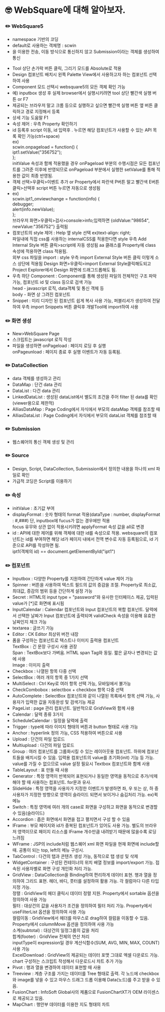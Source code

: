 # 🤓 WebSquare에 대해 알아보자.
### ✏️ WebSquare5
- namespace 기반의 코딩
- default로 사용하는 객체명 : scwin
- <form>을 이용한 전송, 이동 방식으로 통신하지 않고 Submission이라는 객체를 생성하여 통신
- Tool 상단 손가락 버튼 클릭, 그리기 모드를 Absolute로 적용
- Design 컴포넌트 배치시 왼쪽 Palette View에서 사용하고자 하는 컴포넌트 선택하여 사용
- Component 모드 선택시 websquare5의 모든 객체 확인 가능
- 예) inputbox 생성 후 실제 browser에서 실행시키려면 tool 상단 빨간색 실행 버튼 or F7
- 제공되는 브라우저 말고 크롬 등으로 실행하고 싶으면 빨간색 실행 버튼 옆 버튼 클릭하고 경로 지정해서 등록
- 상세 기능 도움말 F1
- 속성 제어 : 우측 Property 확인하기
- id 등록후 script 이동, id 입력후 . 누르면 해당 컴포넌트가 사용할 수 있는 API 목록 확인 가능(ctrl+space)  
  ex)  
  scwin.onpageload = function() {  
       ipt1.setValue("356752");  
  };  
  initValue 속성과 함께 적용했을 경우 onPageload 부분의 수행시점은 모든 컴포넌트를 그려준 이후에 반영되므로 onPageload 부분에서 실행한 setValue를 통해 적용한 값이 최종 반영됨.
- 객체 선택>우클릭>이벤트 추가 or Property에서 파란색 P버튼 말고 빨간색 E버튼 클릭>선택후 script 버튼 누르면 자동으로 생성됨
- ex)  
  scwin.ipt1_onviewchange = function(info) {  
       debugger;  
       alert(info.newValue);  
  };  
  브라우저 화면>우클릭>검사>console>info;입력하면 {oldValue:"98654", newValue:"356752"} 출력됨  
- 컴포넌트의 style 제어 : Help 옆 style 선택 ex)text-align: right;  
  파일내에 직접 css를 사용하는 internalCSS를 적용한다면 style 우측 Add Internal Style 버튼 클릭>script에 자동 생성됨  
  <style type="text/css"><![CDATA[   
       .aa {background-color: orange;}  
    ]]></style>   
  aa 클래스를 Property에 class 속성에 적용하면 class 적용됨.  
  외부 css 파일을 import : style 우측 import External Style 버튼 클릭  
  <?xml-stylesheet href="/src/main/webapp/resources_ux/css/common.css" type="text/css"?> 이렇게 소스 상단에 적용됨  
  Design 화면>우클릭>import External Style클릭해도되고 Project Explorer에서 Design 화면에 드래그드롭해도 됨.  
- 우측 하단 Component : Component를 통해 생성된 파일의 전체적인 구조 파악 가능, 컴포넌트 id 및 class 등으로 검색 가능  
  head - javascript 로직, data객체 및 통신 객체 등  
  body - 화면 상 그려진 컴포넌트  
- Snippet : 미리 디자인 된 컴포넌트 쉽게 복사 사용 가능, 퍼블리셔가 생성하여 전달하여 우측 import Snippets 버튼 클릭후 개발Tool에 import하여 사용
  
### ✏️ 화면 생성
- New>WebSquare Page
- 스크립트는 javascript 로직 작성
- 파일을 생성하면 onPageload : 페이지 로딩 후 실행  
  onPageunload : 페이지 종료 후 실행 이벤트가 자동 등록됨.

### ✏️ DataCollection
- data 객체를 생성하고 관리
- DataMap : 단건 data 관리
- DataList : 다건 data 관리
- LinkedDataList : 생성된 dataList에서 별도의 조건을 주어 filter 된 data를 확인(viewer용으로 제한적)
- AlliasDataMap : Page Coding에서 자식에서 부모의 dataMap 객체를 참조할 때
- AlliasDataList : Page Coding에서 자식에서 부모의 dataList 객체를 참조할 때

### ✏️ Submission
- 웹스퀘어의 통신 객체 생성 및 관리

### ✏️ Source
- Design, Script, DataCollection, Submission에서 정의한 내용을 하나의 xml 파일로 확인
- 가급적 코딩은 Script를 이용하기

### ✏️ 속성
- initValue : 초기값 부여
- displayFormat : 숫자 형태의 format 적용(dataType : number, displayFormat : #,###) 단, inputbox에 fucus가 없는 경우에만 적용  
	        focus 유무와 상관 없이 적용시키려면 applyFormat 속성 값을 all로 변경
- id : API에 대한 제어를 위해 객체에 대한 id를 속성으로 적용. websquare의 컴포넌트는 id를 부여하면 해당 id가 페이지 내에서 전역 변수로 자동 등록됨으로, id 기준으로 API를 작성하면 됨.  
     ipt1(객체의 id) == document.getElementById("ipt1")

### ✏️ 컴포넌트
- Inputbox : 다양한 Property를 지원하여 간단하게 value 제어 가능
- Spinner : 버튼을 사용하여 텍스트 필드의 값의 증감을 조절. Property로 최소값, 최대값, 증감의 범위 등을 간단하게 설정 가능
- Secret : HTML의 input type = "password"와 유사한 인터페이스 제공, 입력된 value가 [*]로 화면에 표시됨
- InputCalendar : Calendar 컴포넌트와 Input 컴포넌트의 복합 컴포넌트. 달력에서 선택한 날짜가 Input 컴포넌트에 출력되며 validCheck 속성을 이용해 유효한 날짜인지 체크 가능
- textarea : 글쓰기 가능
- Editor : CK Editor 최상위 버전 내장
- 폼을 구성하는 컴포넌트로 텍스트나 이미지 출력용 컴포넌트  
  TextBox : 긴 문장 구성시 사용 권장  
  Span : TextBox보다 가벼움. HTML span Tag와 동일. 짧은 글자나 변경되는 값에 사용  
  Image : 이미지 출력  
- Checkbox : 나열된 항목 다중 선택
- SelectBox : 여러 개의 항목 중 1가지 선택
- MultiSelect : Ctrl Key로 여러 항목 선택 가능, 모바일에서 불가능
- CheckCombobox : selectbox + checkbox 항목 다중 선택
- AutoComplete : SelectBox 컴포넌트와 같이 나열된 목록에서 항목 선택 가능, 사용자가 입력한 값을 자동완성 및 검색기능 제공
- PageList : page 관리 컴포넌트. 일반적으로 GridView와 함께 사용
- Calendar : 달력 종류 3가지
- ScheduleCalendar : 일정을 달력에 출력
- Trigger : type에 따라 이미지 형태의 버튼과 button 형태로 사용 가능
- Anchor : hyperlink 정의 가능, CSS 적용하여 버튼으로 사용
- Upload : 단건의 파일 업로드
- Multiupload : 다건의 파일 업로드
- Group : 여러 컴포넌트를 그룹화시킬 수 있는 레이아웃용 컴포넌트. 하위에 컴포넌트들을 배치시킬 수 있음. 입력용 컴포넌트의 value를 초기화(init) 기능 등 가능.  
             value를 가질 수 없으므로 value 설정 필요시 Textbox 컴포넌트와 함께 사용
- TableLayout : 표 만들 때 사용
- Generator : 특정 영역이 반복되어 표현되거나 동일한 영역을 동적으로 추가/삭제해야 할 때 사용하는 컴포넌트. for문과 유사.
- SlideHide : 특정 영역을 사용자가 지정한 이벤트가 발생하면 좌, 우 또는 상, 하 중 사용자가 지정한 방향으로 영역이 슬라이드 되면서 보이거나 숨김처리 가능. ex)퀵 메뉴
- Switch : 특정 영역에 여러 개의 case로 화면을 구성하고 화면을 동적으로 변경할 수 있음(슬라이드)
- Accordion : 좁은 화면에서 화면을 접고 펼치면서 구성 할 수 있음
- IFrame : 부모 페이지와 id가 중복된 컴포넌트가 있어도 사용 가능. 별도의 브라우저 영역이므로 페이지 리소스를 IFrame 개수만큼 내려받기 때문에 많을수록 로딩 느려짐
- WFrame : JSP의 include처럼 웹스퀘어 xml 화면 파일을 현재 화면에 include할 때. 공통이 되는 top, left의 메뉴 구성시.
- TabControl : 다건의 탭과 콘텐츠 생성 가능, 동적으로 탭 생성 및 삭제
- WidgetContainer : 구성된 컨테이너의 위치 배열 정보를 import/export 가능. 접속된 사용자별로 화면 구성 개인화 처리 가능.
- GridView : DataCollection을 Binding하여 편리하게 데이터 표현. 행과 열을 정의하여 그리드 표현. 헤더, 바디, 풋터를 설정하여 활용 가능. 각 컬럼마다 다른 타입 지정 가능.  
  정렬 : GridView의 헤더 클릭시 데이터 정렬 지원. Property에서 sortable 옵션을 정의하여 사용 가능  
  필터 : 대상건의 값을 사용자가 조건을 정의하여 필터 처리 가능. Property에서 useFilterList 옵션을 정의하여 사용 가능  
  컬럼이동 : GridView에서 헤더를 마우스로 drag하여 컬럼을 이동할 수 있음. Property에서 columnMove 옵션을 정의하여 사용 가능  
  소계(subtotal) : 대상건의 일정그룹의 값을 처리  
  합계(footer) : GridView 전체의 연산 처리  
  inputType이 expression일 경우 계산식함수(SUM, AVG, MIN, MAX, COUNT) 사용 가능  
  ExcelDownload : GridView의 제공되는 데이터 포맷 그대로 엑셀 다운로드 가능. chart 구성하는 스크립트 작성해서 다운로드시 차트 추가 가능  
- Pivot : 행과 열을 변경하여 데이터 표현할 때 사용
- Treeview : 계층 구조를 가지는 데이터를 Tree 형태로 출력. 각 노드에 checkbox와 image를 넣을 수 있고 마우스 드래그 드롭 이용해 Data(노드)를 주고 받을 수 있음.
- FusionChart : InfoSoft Global사의 제품으로 FusionChartXT가 OEM 라이센스로 제공되고 있음.
- MapChart : 행안부 데이터를 이용한 지도 형태의 차트
